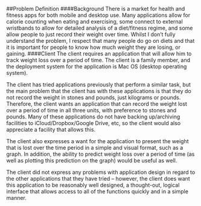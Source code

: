 ##Problem Definition####BackgroundThere is a market for health and fitness apps for both mobile and desktop use. Many applications allow for calorie counting when eating and exercising, some connect to external wristbands to allow for detailed analysis of a diet/fitness regime, and some allow people to just record their weight over time. Whilst I don’t fully understand the problem, I respect that many people do go on diets and that it is important for people to know how much weight they are losing, or gaining.####ClientThe client requires an application that will allow him to track weight loss over a period of time. The client is a family member, and the deployment system for the application is Mac OS (desktop operating system).The client has tried applications previously that perform a similar task, but the main problem that the client has with these applications is that they do not record the weight in stones and pounds, just kilograms or pounds. Therefore, the client wants an application that can record the weight lost over a period of time in all three units, with preference to stones and pounds. Many of these applications do not have backing up/archiving facilities to iCloud/Dropbox/Google Drive, etc, so the client would also appreciate a facility that allows this.The client also expresses a want for the application to present the weight that is lost over the time period in a simple and visual format, such as a graph. In addition, the ability to predict weight loss over a period of time (as well as plotting this prediction on the graph) would be useful as well.The client did not express any problems with application design in regard to the other applications that they have tried – however, the client does want this application to be reasonably well designed, a thought-out, logical interface that allows access to all of the functions quickly and in a simple manner.